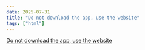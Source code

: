 ```yaml
---
date: 2025-07-31
title: "Do not download the app, use the website"
tags: ["html"]
---
```


[Do not download the app, use the website](https://idiallo.com/blog/dont-download-apps?utm_source=cassidoo&utm_medium=email&utm_campaign=simplicity-is-the-glory-of-expression-walt-whitman)
